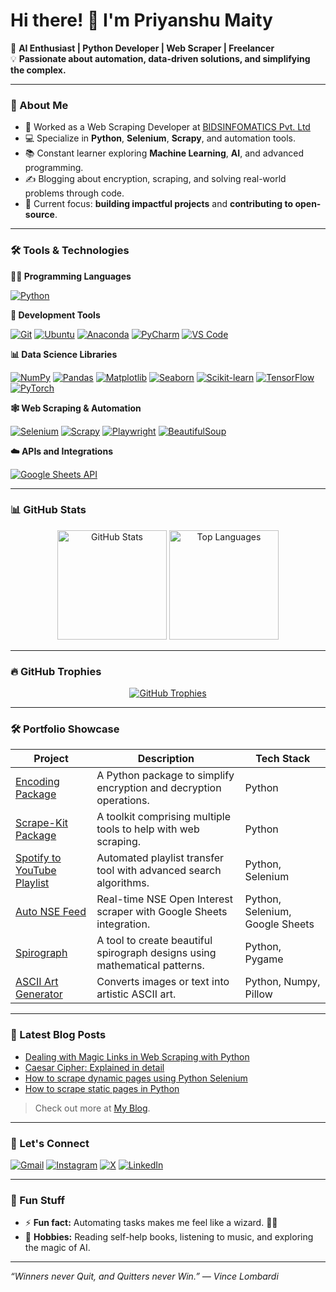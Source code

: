 # Hi there! 👋 I'm Priyanshu Maity

🚀 **AI Enthusiast | Python Developer | Web Scraper | Freelancer**  
💡 **Passionate about automation, data-driven solutions, and simplifying the complex.**

---

### 🌟 About Me  
- 💼 Worked as a Web Scraping Developer at [BIDSINFOMATICS Pvt. Ltd](https://bidsinfoglobal.com)
- 💻 Specialize in **Python**, **Selenium**, **Scrapy**, and automation tools.
- 📚 Constant learner exploring **Machine Learning**, **AI**, and advanced programming.
- ✍️ Blogging about encryption, scraping, and solving real-world problems through code.  
- 🎯 Current focus: **building impactful projects** and **contributing to open-source**.

---

### 🛠️ Tools & Technologies  

**🧑‍💻 Programming Languages**

[![Python](https://img.shields.io/badge/Python-%2314354C.svg?style=for-the-badge&logo=python&logoColor=white)](https://www.python.org/)

**🔧 Development Tools**

[![Git](https://img.shields.io/badge/Git-%23F05033.svg?style=for-the-badge&logo=git&logoColor=white)](https://git-scm.com/)
[![Ubuntu](https://img.shields.io/badge/Ubuntu-%23E95420.svg?style=for-the-badge&logo=ubuntu&logoColor=white)](https://ubuntu.com/)
[![Anaconda](https://img.shields.io/badge/Anaconda-%2344A833.svg?style=for-the-badge&logo=anaconda&logoColor=white)](https://www.anaconda.com/)
[![PyCharm](https://img.shields.io/badge/PyCharm-%23000000.svg?style=for-the-badge&logo=pycharm&logoColor=white)](https://www.jetbrains.com/pycharm/)
[![VS Code](https://img.shields.io/badge/VS%20Code-%23007ACC.svg?style=for-the-badge&logo=visualstudiocode&logoColor=white)](https://code.visualstudio.com/)

**📊 Data Science Libraries** 

[![NumPy](https://img.shields.io/badge/NumPy-%23013243.svg?style=for-the-badge&logo=numpy&logoColor=white)](https://numpy.org/)
[![Pandas](https://img.shields.io/badge/Pandas-%23150458.svg?style=for-the-badge&logo=pandas&logoColor=white)](https://pandas.pydata.org/)
[![Matplotlib](https://img.shields.io/badge/Matplotlib-%23FF9A00.svg?style=for-the-badge&logo=plotly&logoColor=white)](https://matplotlib.org/)
[![Seaborn](https://img.shields.io/badge/Seaborn-%23007396.svg?style=for-the-badge&logo=plotly&logoColor=white)](https://seaborn.pydata.org/)
[![Scikit-learn](https://img.shields.io/badge/Scikit--learn-%23F7931E.svg?style=for-the-badge&logo=scikitlearn&logoColor=white)](https://scikit-learn.org/)
[![TensorFlow](https://img.shields.io/badge/TensorFlow-%23FF6F00.svg?style=for-the-badge&logo=tensorflow&logoColor=white)](https://www.tensorflow.org/)
[![PyTorch](https://img.shields.io/badge/PyTorch-%23EE4C2C.svg?style=for-the-badge&logo=pytorch&logoColor=white)](https://pytorch.org/)

**🕸️ Web Scraping & Automation**

[![Selenium](https://img.shields.io/badge/Selenium-%2343B02A.svg?style=for-the-badge&logo=selenium&logoColor=white)](https://www.selenium.dev/)
[![Scrapy](https://img.shields.io/badge/Scrapy-%23FF5A00.svg?style=for-the-badge&logo=scrapy&logoColor=white)](https://scrapy.org/)
[![Playwright](https://img.shields.io/badge/Playwright-%23007ACC.svg?style=for-the-badge&logo=microsoftedge&logoColor=white)](https://playwright.dev/)
[![BeautifulSoup](https://img.shields.io/badge/BeautifulSoup-%233472A3.svg?style=for-the-badge&logo=python&logoColor=white)](https://www.crummy.com/software/BeautifulSoup/)

**☁️ APIs and Integrations**  

[![Google Sheets API](https://img.shields.io/badge/Google_Sheets_API-%2300C853.svg?style=for-the-badge&logo=googlesheets&logoColor=white)](https://developers.google.com/sheets)


---

### 📊 GitHub Stats  
<div align="center">
  <img src="https://github-readme-stats.vercel.app/api?username=Priyanshu-Maity&show_icons=true&theme=radical&hide=stars&count_private=true" alt="GitHub Stats" /, height=175>
  <img src="https://github-readme-stats.vercel.app/api/top-langs/?username=Priyanshu-Maity&layout=compact&theme=radical&hide=html&langs_count=6" alt="Top Languages" /, height=175>
</div>

---

### 🔥 GitHub Trophies
<div align="center"> <a href="https://github.com/ryo-ma/github-profile-trophy"> <img src="https://github-profile-trophy.vercel.app/?username=Priyanshu-Maity&theme=radical&row=1&column=6&no-frame=true" alt="GitHub Trophies" /> </a> </div>

---

### 🛠️ Portfolio Showcase
| **Project**                   | **Description**                                                       | **Tech Stack**                                                                                                                     |
|-------------------------------|-----------------------------------------------------------------------|------------------------------------------------------------------------------------------------------------------------------------|
| [Encoding Package](#)         | A Python package to simplify encryption and decryption operations.    | Python  |
| [Scrape-Kit Package](#)   | A toolkit comprising multiple tools to help with web scraping.               | Python                                   |
| [Spotify to YouTube Playlist](#) | Automated playlist transfer tool with advanced search algorithms. | Python, Selenium                                  |
| [Auto NSE Feed](#)            | Real-time NSE Open Interest scraper with Google Sheets integration.   | Python, Selenium, Google Sheets |
| [Spirograph](#)               | A tool to create beautiful spirograph designs using mathematical patterns. | Python, Pygame |
| [ASCII Art Generator](#)      | Converts images or text into artistic ASCII art.                      | Python, Numpy, Pillow              |

---

### 📕 Latest Blog Posts  
- [Dealing with Magic Links in Web Scraping with Python](https://priyanshu-maity.medium.com/dealing-with-magic-links-in-web-scraping-with-python-36b6e1b93d57?source=friends_link&sk=3979a7ba176dbe57e913865417cec04d)
- [Caesar Cipher: Explained in detail](https://priyanshu-maity.medium.com/caesar-cipher-explained-in-detail-a33c36b8b9e4)
- [How to scrape dynamic pages using Python Selenium](https://priyanshu-maity.medium.com/how-to-scrape-dynamic-pages-using-python-selenium-2b464cfa63be)
- [How to scrape static pages in Python]([#](https://priyanshu-maity.medium.com/how-to-scrape-static-pages-in-python-f948be017198))

> Check out more at [My Blog](https://priyanshu-maity.medium.com).

---

### 🤝 Let's Connect  
[![Gmail](https://img.shields.io/badge/Gmail-D14836?style=for-the-badge&logo=gmail&logoColor=white)](mailto:priyanshu.maity2006@gmail.com)
[![Instagram](https://img.shields.io/badge/Instagram-%23E4405F.svg?style=for-the-badge&logo=instagram&logoColor=white)](https://www.instagram.com/priyanshumaity_official)
[![X](https://img.shields.io/badge/X-%231DA1F2.svg?style=for-the-badge&logo=twitter&logoColor=white)](https://twitter.com/PriyanshuMaity)
[![LinkedIn](https://img.shields.io/badge/LinkedIn-%230077B5.svg?style=for-the-badge&logo=linkedin&logoColor=white)](https://www.linkedin.com/in/priyanshu-maity-34a92230a/)

---

### 🎨 Fun Stuff  
- ⚡ **Fun fact:** Automating tasks makes me feel like a wizard. 🧙‍♂️  
- 🧩 **Hobbies:** Reading self-help books, listening to music, and exploring the magic of AI.

---

_“Winners never Quit, and Quitters never Win.” — Vince Lombardi_
